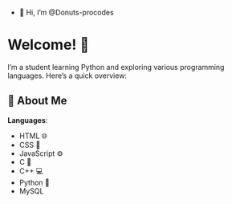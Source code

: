 - 👋 Hi, I’m @Donuts-procodes
# Welcome! 👋

I’m a student learning Python and exploring various programming languages. Here’s a quick overview:

## 🚀 About Me
 **Languages**:
  - HTML 🌐
  - CSS 🎨
  - JavaScript ⚙️
  - C 💾
  - C++ 💻
  - Python 🐍
  - MySQL
